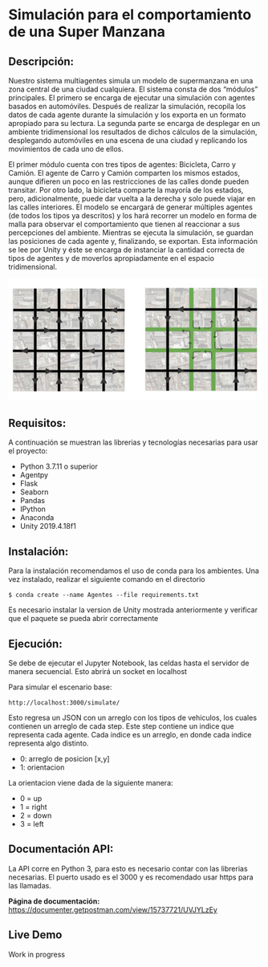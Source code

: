 # **Simulación para el comportamiento de una Super Manzana**

## **Descripción:**

Nuestro sistema multiagentes simula un modelo de supermanzana en una zona central de una ciudad cualquiera. El sistema consta de dos “módulos” principales. El primero se encarga de ejecutar una simulación con agentes basados en automóviles. Después de realizar la simulación, recopila los datos de cada agente durante la simulación y los exporta en un formato apropiado para su lectura. La segunda parte se encarga de desplegar en un ambiente tridimensional los resultados de dichos cálculos de la simulación, desplegando automóviles en una escena de una ciudad y replicando los movimientos de cada uno de ellos. 

El primer módulo cuenta con tres tipos de agentes: Bicicleta, Carro y Camión. El agente de Carro y Camión comparten los mismos estados, aunque difieren un poco en las restricciones de las calles donde pueden transitar. Por otro lado, la bicicleta comparte la mayoría de los estados, pero, adicionalmente, puede dar vuelta a la derecha y solo puede viajar en las calles interiores. El modelo se encargará de generar múltiples agentes (de todos los tipos ya descritos) y los hará recorrer un modelo en forma de malla para observar el comportamiento que tienen al reaccionar a sus percepciones del ambiente.
Mientras se ejecuta la simulación, se guardan las posiciones de cada agente y, finalizando, se exportan. Esta información se lee por Unity y éste se encarga de instanciar la cantidad correcta de tipos de agentes y de moverlos apropiadamente en el espacio tridimensional.

![Behaviour SuperManzana](img/portada2.jpg)

## **Requisitos:**
A continuación se muestran las librerias y tecnologías necesarias para usar el proyecto:

- Python 3.7.11 o superior
- Agentpy
- Flask
- Seaborn
- Pandas
- IPython
- Anaconda
- Unity 2019.4.18f1

## **Instalación:**
Para la instalación recomendamos el uso de conda para los ambientes. Una vez instalado, realizar el siguiente comando en el directorio

    $ conda create --name Agentes --file requirements.txt

Es necesario instalar la version de Unity mostrada anteriormente y verificar que el paquete se pueda abrir correctamente 

## **Ejecución:**

Se debe de ejecutar el Jupyter Notebook, las celdas hasta el servidor de manera secuencial. Esto abrirá un socket en localhost

Para simular el escenario base:

    http://localhost:3000/simulate/

Esto regresa un JSON con un arreglo con los tipos de vehiculos, los cuales contienen un arreglo de cada step. Este step contiene un indice que representa cada agente. Cada indice es un arreglo, en donde cada indice representa algo distinto.

- 0: arreglo de posicion [x,y] 
- 1: orientacion

La orientacion viene dada de la siguiente manera: 
- 0 = up
- 1 = right
- 2 = down
- 3 = left

## **Documentación API:**
La API corre en Python 3, para esto es necesario contar con las librerias necesarias. El puerto usado es el 3000 y es recomendado usar https para las llamadas. 

**Página de documentación:** https://documenter.getpostman.com/view/15737721/UVJYLzEy


## **Live Demo**
Work in progress